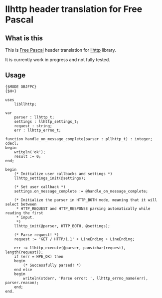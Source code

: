 # llhttp header translation for Free Pascal

## What is this
This is [Free Pascal](https://www.freepascal.org) header translation for [llhttp](https://llhttp.org) library.

It is currently work in progress and not fully tested.

## Usage

```
{$MODE OBJFPC}
{$H+}

uses
    libllhttp;

var
    parser : llhttp_t;
    settings : llhttp_settings_t;
    request : string;
    err : llhttp_errno_t;

function handle_on_message_complete(parser : pllhttp_t) : integer; cdecl;
begin
    writeln('ok');
    result := 0;
end;

begin
    (* Initialize user callbacks and settings *)
    llhttp_settings_init(@settings);

    (* Set user callback *)
    settings.on_message_complete := @handle_on_message_complete;

    (* Initialize the parser in HTTP_BOTH mode, meaning that it will select between
     * HTTP_REQUEST and HTTP_RESPONSE parsing automatically while reading the first
     * input.
     *)
    llhttp_init(@parser, HTTP_BOTH, @settings);

    (* Parse request! *)
    request := 'GET / HTTP/1.1' + LineEnding + LineEnding;

    err := llhttp_execute(@parser, pansichar(request), length(request));
    if (err = HPE_OK) then
    begin
        (* Successfully parsed! *)
    end else
    begin
        writeln(stderr, 'Parse error: ', llhttp_errno_name(err), parser.reason);
    end;
end.
```
